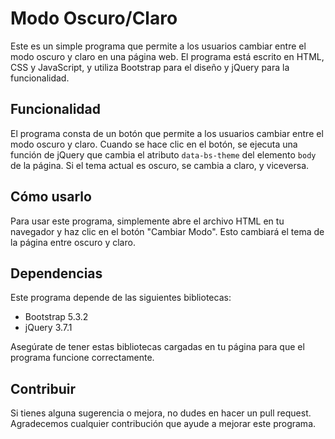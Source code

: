 # Modo Oscuro/Claro

Este es un simple programa que permite a los usuarios cambiar entre el modo oscuro y claro en una página web. El programa está escrito en HTML, CSS y JavaScript, y utiliza Bootstrap para el diseño y jQuery para la funcionalidad.

## Funcionalidad

El programa consta de un botón que permite a los usuarios cambiar entre el modo oscuro y claro. Cuando se hace clic en el botón, se ejecuta una función de jQuery que cambia el atributo `data-bs-theme` del elemento `body` de la página. Si el tema actual es oscuro, se cambia a claro, y viceversa.

## Cómo usarlo

Para usar este programa, simplemente abre el archivo HTML en tu navegador y haz clic en el botón "Cambiar Modo". Esto cambiará el tema de la página entre oscuro y claro.

## Dependencias

Este programa depende de las siguientes bibliotecas:

- Bootstrap 5.3.2
- jQuery 3.7.1

Asegúrate de tener estas bibliotecas cargadas en tu página para que el programa funcione correctamente.

## Contribuir

Si tienes alguna sugerencia o mejora, no dudes en hacer un pull request. Agradecemos cualquier contribución que ayude a mejorar este programa.


